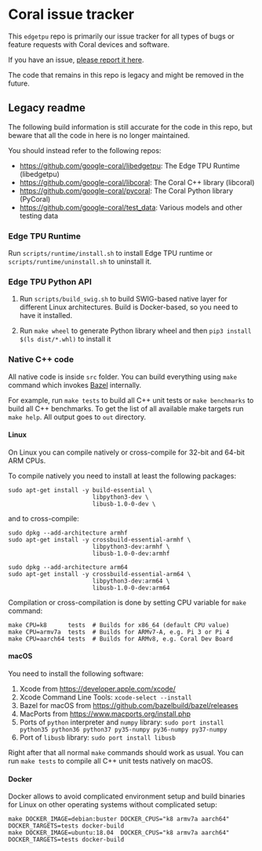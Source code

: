 # Coral issue tracker

This `edgetpu` repo is primarily our issue tracker for all types of bugs
or feature requests with Coral devices and software.

If you have an issue, [please report it here](https://github.com/google-coral/edgetpu/issues).

The code that remains in this repo is legacy and might be removed in the future.


## Legacy readme

The following build information is still accurate for the code in this repo,
but beware that all the code in here is no longer maintained.

You should instead refer to the following repos:

+ https://github.com/google-coral/libedgetpu: The Edge TPU Runtime (libedgetpu)
+ https://github.com/google-coral/libcoral: The Coral C++ library (libcoral)
+ https://github.com/google-coral/pycoral: The Coral Python library (PyCoral)
+ https://github.com/google-coral/test_data: Various models and other testing data



### Edge TPU Runtime

Run `scripts/runtime/install.sh` to install Edge TPU runtime or
`scripts/runtime/uninstall.sh` to uninstall it.

### Edge TPU Python API

1. Run `scripts/build_swig.sh` to build SWIG-based native layer for different
   Linux architectures. Build is Docker-based, so you need to have it installed.

1. Run `make wheel` to generate Python library wheel and then
   `pip3 install $(ls dist/*.whl)` to install it

### Native C++ code

All native code is inside `src` folder. You can build everything using `make`
command which invokes [Bazel](https://bazel.build/) internally.

For example, run `make tests` to build all C++ unit tests or `make benchmarks`
to build all C++ benchmarks. To get the list of all available make targets run
`make help`. All output goes to `out` directory.

#### Linux

On Linux you can compile natively or cross-compile for 32-bit and 64-bit ARM
CPUs.

To compile natively you need to install at least the following packages:

```
sudo apt-get install -y build-essential \
                        libpython3-dev \
                        libusb-1.0-0-dev \
```

and to cross-compile:

```
sudo dpkg --add-architecture armhf
sudo apt-get install -y crossbuild-essential-armhf \
                        libpython3-dev:armhf \
                        libusb-1.0-0-dev:armhf

sudo dpkg --add-architecture arm64
sudo apt-get install -y crossbuild-essential-arm64 \
                        libpython3-dev:arm64 \
                        libusb-1.0-0-dev:arm64
```

Compilation or cross-compilation is done by setting CPU variable for `make`
command:

```
make CPU=k8      tests  # Builds for x86_64 (default CPU value)
make CPU=armv7a  tests  # Builds for ARMv7-A, e.g. Pi 3 or Pi 4
make CPU=aarch64 tests  # Builds for ARMv8, e.g. Coral Dev Board
```

#### macOS

You need to install the following software:

1. Xcode from https://developer.apple.com/xcode/
1. Xcode Command Line Tools: `xcode-select --install`
1. Bazel for macOS from https://github.com/bazelbuild/bazel/releases
1. MacPorts from https://www.macports.org/install.php
1. Ports of `python` interpreter and `numpy` library:
   `sudo port install python35 python36 python37 py35-numpy py36-numpy py37-numpy`
1. Port of `libusb` library: `sudo port install libusb`

Right after that all normal `make` commands should work as usual. You can run
`make tests` to compile all C++ unit tests natively on macOS.

#### Docker

Docker allows to avoid complicated environment setup and build binaries for
Linux on other operating systems without complicated setup:
```
make DOCKER_IMAGE=debian:buster DOCKER_CPUS="k8 armv7a aarch64" DOCKER_TARGETS=tests docker-build
make DOCKER_IMAGE=ubuntu:18.04  DOCKER_CPUS="k8 armv7a aarch64" DOCKER_TARGETS=tests docker-build
```
